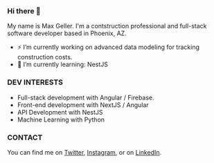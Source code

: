 ### Hi there 👋

My name is Max Geller. I'm a contstruction professional and full-stack software developer based in Phoenix, AZ.  


- ⚡ I’m currently working on advanced data modeling for tracking construction costs.
- 🌱 I’m currently learning: NestJS


### DEV INTERESTS
- Full-stack development with Angular / Firebase.
- Front-end development with NextJS / Angular
- API Development with NestJS
- Machine Learning with Python



### CONTACT
You can find me on [Twitter](https://twitter.com/Max_Geller), [Instagram](https://www.instagram.com/maxgeller), or on [LinkedIn](https://www.linkedin.com/in/maxgeller/).
